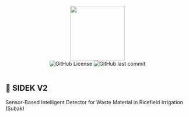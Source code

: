 <div align="center">
  <img height="150" src="https://i.imgur.com/dI56gV3.png"  />
</div>
<div align="center">
  <img alt="GitHub License" src="https://img.shields.io/github/license/hizo9/sidek">
  <img alt="GitHub last commit" src="https://img.shields.io/github/last-commit/hizo9/sidek">
</div>

<br>

## 🧾 SIDEK V2
Sensor-Based Intelligent Detector for Waste Material in Ricefield Irrigation (Subak)
